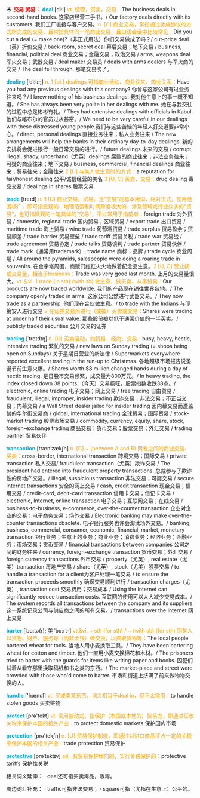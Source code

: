 ☀ <font color="red">**交易 贸易：**</font>
<font color="sky blue">**deal**</font> [di:l] 
<font color="orange">vt. 经营，买卖，交易：</font>The business deals in second-hand books. 这家店经营二手书。/ Our factory deals directly with its customers. 我们工厂直接与客户交易。<font color="orange">n. [C] 商业交易，常指通过达成协议的方式所完成的交易，且常指具体的一笔商业交易，且口语会话中比较常见：</font>Did you cut a deal (= make one)?（非正式用法）你们交易做成了吗？/ cut-price deal（英）折价交易 / back-room, secret deal 幕后交易；地下交易 / business, financial, political deal 商业交易；金融交易；政治交易 / arms, weapons deal 军火交易；武器交易 / deal maker 交易员 / deals with arms dealers 与军火商的交易 / The deal fell through. 那笔交易吹了。
           
<font color="sky blue">**dealing**</font> [ˈdi:lɪŋ]
<font color="orange">n. 1 [pl.] dealings 可指商业活动、商业往来、商业关系：</font>Have you had any previous dealings with this company? 你曾与这家公司有过业务往来吗？/ I knew nothing of his business dealings. 我对他生意上的事一概不知道。/ She has always been very polite in her dealings with me. 她在与我交往的过程中总是彬彬有礼。/ They had extensive dealings with officials in Kabul. 他们与喀布尔的官员过从甚密。/ We need to be very careful in our dealings with these distressed young people.我们与这些苦恼的年轻人打交道要非常小心。/ direct, personal dealings 直接业务往来；私人业务往来 / The new arrangements will help the banks in their ordinary day-to-day dealings. 新的安排将会促进银行一般日常交易的进行。/ future dealings 未来的交易 / corrupt, illegal, shady, underhand（尤英）dealings 腐败的商业往来；非法业务往来；可疑的商业往来；地下交易 / business, commercial, financial dealings 商业往来；贸易往来；金融往来 <font color="orange">2 [U] 与某人做生意时的方式：</font>a reputation for fair/honest dealing 公平/诚信经营的美名 <font color="orange">3 [U, C] 买卖、交易：</font>drug dealing 毒品交易 / dealings in shares 股票交易

<font color="sky blue">**trade**</font> [treɪd] 
<font color="orange">n. 1 [U] 商业交易，贸易。是“交易”的基本用词，相对正式。使用范围极广，即可指宏观的、地理范围和时间跨度极大的、涉及领域或行业众多的“贸易”，也可指微观的一笔具体的“交易”，不过常用于指前者：</font>foreign trade 对外贸易 / domestic, regional trade 国内贸易；区域贸易 / export trade 出口贸易 / maritime trade 海上贸易 / wine trade 葡萄酒贸易 / trade surplus 贸易盈余；贸易顺差 / trade barrier 贸易壁垒 / trade tariff 贸易关税 / trade war 贸易战 / trade agreement 贸易协定 / trade talks 贸易谈判 / trade partner 贸易伙伴 / trade mark（通常用trademark）, trade name 商标；品牌 / trade cycle 商业周期 / All around the pyramids, salespeople were doing a roaring trade in souvenirs. 在金字塔周围，商贩们红红火火地做着纪念品生意。<font color="orange">2 [U, C] 营业额或交易量，相当于business：</font>Trade was very good last month. 上月的交易量很大。<font color="orange">vt.＆vi. 1 trade (in sth) (with sb) 做生意，做买卖，从事贸易：</font>Our products are now traded worldwide. 我们的产品现在销往世界各地。/ The company openly traded in arms. 这家公司公然进行武器交易。/ They now trade as a partnership. 他们现在合伙做生意。/ to trade with the Indians 与印第安人进行交易 <font color="orange">2 在证券交易所进行（或被）买卖或交易：</font>Shares were trading at under half their usual value. 那些股份被以低于通常价值的一半买卖。/ publicly traded securities 公开交易的证券 
                      
<font color="sky blue">**trading**</font> [ˈtreɪdɪŋ]
<font color="orange">n. [U] 买卖活动，如贸易、经商、交易：</font>busy, heavy, hectic, intensive trading 繁忙的交易 / new laws on Sunday trading (= shops being open on Sundays) 关于星期日营业的新法律 / Supermarkets everywhere reported excellent trading in the run-up to Christmas. 各地超级市场报告说圣诞节前生意火爆。/ Shares worth $8 million changed hands during a day of hectic trading. 是日股市交易频繁，成交量为800万元。/ In heavy trading, the index closed down 38 points.（今天）交易畅旺，股票指数收跌38点。/ electronic, online trading 电子交易；网上交易 / free trading 自由贸易 / fraudulent, illegal, improper, insider trading 欺诈交易；非法交易；不正当交易；内幕交易 / a Wall Street dealer jailed for insider trading 因内幕交易而遭监禁的华尔街交易商 / global, international trading 全球贸易；国际贸易 / stock-market trading 股票市场交易 / commodity, currency, equity, share, stock, foreign-exchange trading 商品交易；货币交易；股票交易；外汇交易 / trading partner 贸易伙伴
           
<font color="sky blue">**transaction**</font> [trænˈzækʃn]
<font color="orange">n. [C] ~ (between A and B) 两者之间的商业交易、买卖：</font>cross-border, international transaction 跨境交易；国际交易 / private transaction 私人交易/ fraudulent transaction（尤英）欺诈交易 / The president had entered into fraudulent property transactions. 总裁参与了欺诈性的房地产交易。/ illegal, suspicious transaction 非法交易；可疑交易 / secure Internet transactions 安全的网上交易 / cash, credit transaction 现金交易；信用交易 / credit-card, debit-card transaction 信用卡交易；借记卡交易 / electronic, Internet, online transaction 电子交易；互联网交易；在线交易 / business-to-business, e-commerce, over-the-counter transaction 企业对企业的交易；电子商务交易；场外交易 / Electronic banking may make over-the-counter transactions obsolete. 电子银行服务也许会淘汰场外交易。/ banking, business, commercial, consumer, economic, financial, market, monetary transaction 银行业务；生意上的业务；商业业务；消费业务；经济业务；金融业务；市场交易；货币交易 / financial transactions between companies 公司之间的财务往来 / currency, foreign-exchange transaction 货币交易；外汇交易 / foreign currency transactions 外币交易 / property（尤英）, real estate（尤美）transaction 房地产交易 / share（尤英）, stock（尤美）股票交易 / to handle a transaction for a client为客户处理一笔交易 / to ensure the transaction proceeds smoothly 确保交易顺利进行 / transaction charges（尤英）, transaction cost 交易费用；交易成本 / Using the Internet can significantly reduce transaction costs. 互联网的使用可以大大减少交易成本。/ The system records all transactions between the company and its suppliers. 这一系统记录公司与供应商之间的所有交易。/ transactions over the Internet 网上交易

<font color="sky blue">**barter**</font> [ˈbɑ:tə(r); 美 ˈbɑ:rt-]
<font color="orange">vt.&vi. ~ sth (for sth) / ~ (with sb) (for sth) 同某人以货物、财产、服务等（而非金钱）做交换，以换取货物等：</font>The local people bartered wheat for tools. 当地人用小麦换取工具。/ They have been bartering wheat for cotton and timber. 他们一直用小麦交换棉花和木材。/ The prisoners tried to barter with the guards for items like writing paper and books. 囚犯们试着从看守那里换取稿纸和书之类的东西。/ The market-place and street were crowded with those who'd come to barter. 市场和街道上挤满了前来做物物交换的人。

<font color="sky blue">**handle**</font> ['hændl] 
<font color="orange">vt. 买或卖某东西，词义相当于deal in，但不太常用：</font>to handle stolen goods 买卖赃物

<font color="sky blue">**protect**</font> [prə'tekt] 
<font color="orange">vt. 常用被动式，指保护（本国或本地的）贸易方，即通过征收关税来保护本国的相关产业：</font>to protect domestic markets 保护国内市场

<font color="sky blue">**protection**</font> [prə'tekʃn] 
<font color="orange">n. [U] 贸易保护制度，即通过对进口商品征收一定的关税来保护本国的相关产业：</font>trade protection 贸易保护
           
<font color="sky blue">**protective**</font> [prəˈtektɪv]
<font color="orange">adj. 有贸易保护倾向的，实行关税保护的：</font>protective tariffs 保护性关税

相关词义延伸：
· deal还可指买卖毒品，贩毒。

周边词汇补充：
· traffic可指非法交易；
· square可指（尤指在生意上）公平的。


